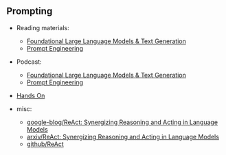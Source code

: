 ## Prompting
- Reading materials:
    - [Foundational Large Language Models & Text Generation](https://drive.google.com/file/d/1XixH1yGVXgX6hdPFv8JUaqK5t31U984V/view)
    - [Prompt Engineering](https://drive.google.com/file/d/13PXk5hmgoTeFyKCKCKroE4pz7AoFoyjS/view)

- Podcast:
    - [Foundational Large Language Models & Text Generation](https://www.youtube.com/watch?v=mQDlCZZsOyo&ab_channel=Kaggle)
    - [Prompt Engineering](https://www.youtube.com/watch?v=F_hJ2Ey4BNc&ab_channel=Kaggle)

- [Hands On](https://www.kaggle.com/code/markishere/day-1-prompting)

- misc:
    - [google-blog/ReAct: Synergizing Reasoning and Acting in Language Models](https://research.google/blog/react-synergizing-reasoning-and-acting-in-language-models/)
    - [arxiv/ReAct: Synergizing Reasoning and Acting in Language Models](https://arxiv.org/pdf/2210.03629)
    - [github/ReAct](https://github.com/ysymyth/ReAct)
